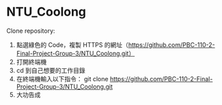 # NTU_Coolong

Clone repository:
1. 點選綠色的 Code，複製 HTTPS 的網址（https://github.com/PBC-110-2-Final-Project-Group-3/NTU_Coolong.git）
2. 打開終端機
3. cd 到自己想要的工作目錄
4. 在終端機輸入以下指令：
git clone https://github.com/PBC-110-2-Final-Project-Group-3/NTU_Coolong.git
5. 大功告成